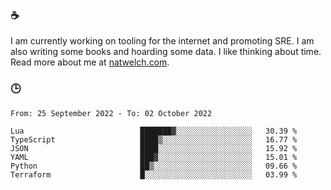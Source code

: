 ### ☕

I am currently working on tooling for the internet and promoting SRE. I am also writing some books and hoarding some data. I like thinking about time. Read more about me at [natwelch.com](https://natwelch.com).

### 🕒

<!--START_SECTION:waka-->

```text
From: 25 September 2022 - To: 02 October 2022

Lua                          ███████▓░░░░░░░░░░░░░░░░░   30.39 %
TypeScript                   ████▒░░░░░░░░░░░░░░░░░░░░   16.77 %
JSON                         ████░░░░░░░░░░░░░░░░░░░░░   15.92 %
YAML                         ███▓░░░░░░░░░░░░░░░░░░░░░   15.01 %
Python                       ██▒░░░░░░░░░░░░░░░░░░░░░░   09.66 %
Terraform                    █░░░░░░░░░░░░░░░░░░░░░░░░   03.99 %
```

<!--END_SECTION:waka-->
